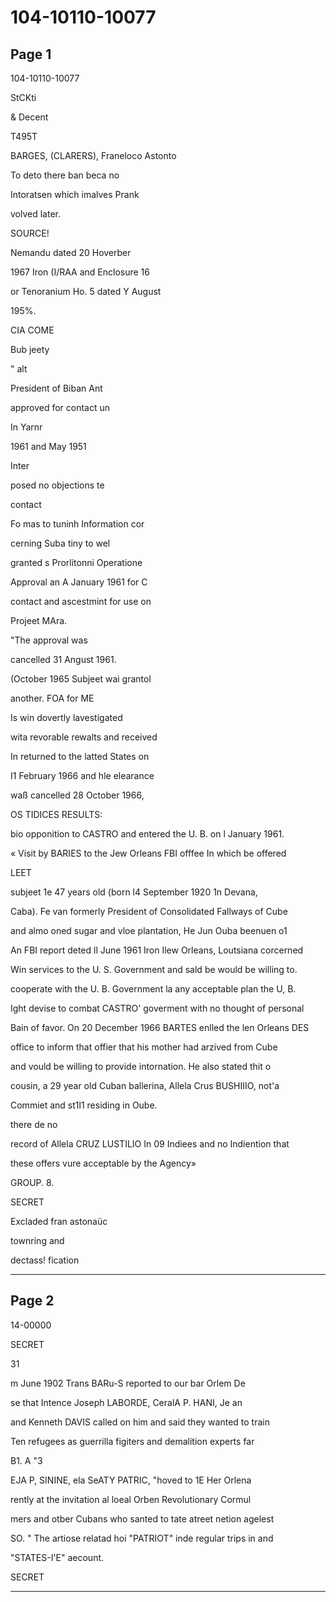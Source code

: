# 104-10110-10077

## Page 1

104-10110-10077

StCKti

& Decent

T495T

BARGES, (CLARERS), Franeloco Astonto

To deto there ban beca no

Intoratsen which imalves Prank

volved later.

SOURCE!

Nemandu dated 20 Hoverber

1967 Iron (I/RAA and Enclosure 16

or Tenoranium Ho. 5 dated Y August

195%.

CIA COME

Bub jeety

" alt

President of Biban Ant

approved for contact un

In Yarnr

1961 and May 1951

Inter

posed no objections te

contact

Fo mas to tuninh Information cor

cerning Suba tiny to wel

granted s Prorlitonni Operatione

Approval an A January 1961 for C

contact and ascestmint for use on

Projeet MAra.

"The approval was

cancelled 31 Angust 1961.

(October 1965 Subjeet wai grantol

another. FOA for ME

Is win dovertly lavestigated

wita revorable rewalts and received

In returned to the latted States on

I1 February 1966 and hle elearance

waß cancelled 28 October 1966,

OS TIDICES RESULTS:

bio opponition to CASTRO and entered the U. B. on l January 1961.

« Visit by BARIES to the Jew Orleans FBI offfee In which be offered

LEET

subjeet 1e 47 years old (born l4 September 1920 1n Devana,

Caba). Fe van formerly President of Consolidated Fallways of Cube

and almo oned sugar and vloe plantation, He Jun Ouba beenuen o1

An FBI report deted ll June 1961 Iron Ilew Orleans, Loutsiana corcerned

Win services to the U. S. Government and sald be would be willing to.

cooperate with the U. B. Government la any acceptable plan the U, B.

Ight devise to combat CASTRO' goverment with no thought of personal

Bain of favor. On 20 December 1966 BARTES enlled the len Orleans DES

office to inform that offier that his mother had arzived from Cube

and vould be willing to provide intornation. He also stated thit o

cousin, a 29 year old Cuban ballerina, Allela Crus BUSHIIIO, not'a

Commiet and st1l1 residing in Oube.

there de no

record of Allela CRUZ LUSTILIO In 09 Indiees and no Indiention that

these offers vure acceptable by the Agency»

GROUP. 8.

SECRET

Excladed fran astonaüc

townring and

dectass! fication

---

## Page 2

14-00000

SECRET

31

m June 1902 Trans BARu-S reported to our bar Orlem De

se that Intence Joseph LABORDE, CeralA P. HANI, Je an

and Kenneth DAVIS called on him and said they wanted to train

Ten refugees as guerrilla figiters and demalition experts far

B1. A "3

EJA P, SININE, ela SeATY PATRIC, "hoved to 1E Her Orlena

rently at the invitation al loeal Orben Revolutionary Cormul

mers and otber Cubans who santed to tate atreet netion agelest

SO. " The artiose relatad hoi "PATRIOT" inde regular trips in and

"STATES-I'E" aecount.

SECRET

---

